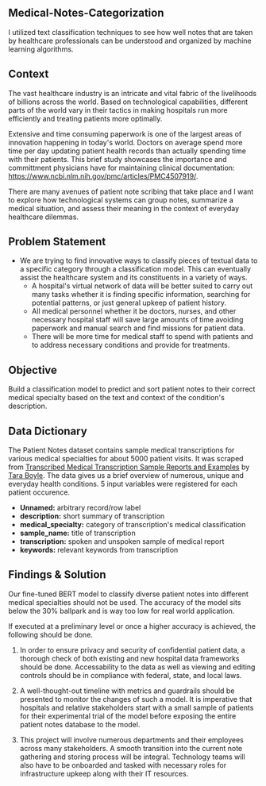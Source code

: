 ## Medical-Notes-Categorization

I utilized text classification techniques to see how well notes that are taken by healthcare professionals can be understood and organized by machine learning algorithms.

## Context

The vast healthcare industry is an intricate and vital fabric of the livelihoods of billions across the world. Based on technological capabilities, different parts of the world vary in their tactics in making hospitals run more efficiently and treating patients more optimally. 

Extensive and time consuming paperwork is one of the largest areas of innovation happening in today's world. Doctors on average spend more time per day updating patient health records than actually spending time with their patients. This brief study showcases the importance and committment physicians have for maintaining clinical documentation: https://www.ncbi.nlm.nih.gov/pmc/articles/PMC4507919/. 

There are many avenues of patient note scribing that take place and I want to explore how technological systems can group notes, summarize a medical situation, and assess their meaning in the context of everyday healthcare dilemmas.

## Problem Statement

- We are trying to find innovative ways to classify pieces of textual data to a specific category through a classification model. This can eventually assist the healthcare system and its constituents in a variety of ways.
    - A hospital's virtual network of data will be better suited to carry out many tasks whether it is finding specific information, searching for potential patterns, or just general upkeep of patient history.
    -  All medical personnel whether it be doctors, nurses, and other necessary hospital staff will save large amounts of time avoiding paperwork and manual search and find missions for patient data.
    -  There will be more time for medical staff to spend with patients and to address necessary conditions and provide for treatments.

## Objective

Build a classification model to predict and sort patient notes to their correct medical specialty based on the text and context of the condition's description. 

## Data Dictionary

The Patient Notes dataset contains sample medical transcriptions for various medical specialties for about 5000 patient visits. It was scraped from [Transcribed Medical Transcription Sample Reports and Examples](https://www.mtsamples.com/) by [Tara Boyle](https://github.com/terrah27). The data gives us a brief overview of numerous, unique and everyday health conditions. 5 input variables were registered for each patient occurence.

* **Unnamed:** arbitrary record/row label
* **description:** short summary of transcription
* **medical_specialty:** category of transcription's medical classification 
* **sample_name:** title of transcription
* **transcription:** spoken and unspoken sample of medical report
* **keywords:** relevant keywords from transcription

## Findings & Solution

Our fine-tuned BERT model to classify diverse patient notes into different medical specialties should not be used. The accuracy of the model sits below the 30% ballpark and is way too low for real world application.

If executed at a preliminary level or once a higher accuracy is achieved, the following should be done.

  1. In order to ensure privacy and security of confidential patient data, a thorough check of both existing and new hospital data frameworks should be done. Accessability to the data as well as viewing and editing controls should be in compliance with federal, state, and local laws.   

  2. A well-thought-out timeline with metrics and guardrails should be presented to monitor the changes of such a model. It is imperative that hospitals and relative stakeholders start with a small sample of patients for their experimental trial of the model before exposing the entire patient notes database to the model. 

  3. This project will involve numerous departments and their employees across many stakeholders. A smooth transition into the current note gathering and storing process will be integral. Technology teams will also have to be onboarded and tasked with necessary roles for infrastructure upkeep along with their IT resources.
